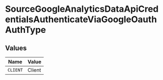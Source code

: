 # SourceGoogleAnalyticsDataApiCredentialsAuthenticateViaGoogleOauthAuthType


## Values

| Name     | Value    |
| -------- | -------- |
| `CLIENT` | Client   |